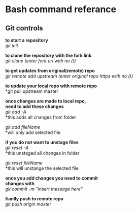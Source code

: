 # Bash command referance

## Git controls

**to start a repository**  
*git init*

**to clone the repository with the fork link**  
*git clone (enter fork url with no ())*

**to get updates from original(remote) repo**  
*git remote add upstream (enter original repo https with no ())*

**to update your local repo with remote repo**  
*git pull upstream master

**once changes are made to local repo,**   
**need to add these changes**  
*git add -A*  
    *this adds all changes from folder

*git add fileName*  
    *will only add selected file

**if you do not want to unstage files**  
*git reset -A*  
    *this unstaged all changes in folder

*git reset fileName*  
    *this will unstange the selected file

**once you add changes you need to commit**  
**changes with**  
*git commit -m "insert message here"*

**fianlly push to remote repo**  
*git push origin master*




